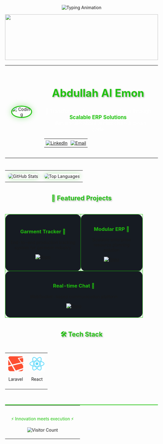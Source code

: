 <p align="center">
  <img src="https://readme-typing-svg.demolab.com?font=Fira+Code&pause=1000&color=20C20E&center=true&vCenter=true&width=435&lines=Full-Stack+Architect;ERP+Solutions+Expert;Tech+Enthusiast;Continuous+Learner" alt="Typing Animation" />
</p>

<!-- Animated Waves Separator -->
<p align="center">
  <img src="https://raw.githubusercontent.com/aa-emon022/aa-emon022/main/wave.svg" width="100%" height="150" />
</p>

<!-- Profile Section -->
<table align="center" style="border:none;">
  <tr>
    <td align="center" style="border:none; padding:20px;">
      <img src="https://media.giphy.com/media/qgQUggAC3Pfv687qPC/giphy.gif" alt="Coding" width="300" style="border-radius:50%; border:3px solid #20C20E; box-shadow:0 0 20px rgba(32,194,14,0.4);" />
    </td>
    <td align="center" style="border:none; padding:20px;">
      <h2 style="color:#20C20E; font-size:2.5em; text-shadow:2px 2px 4px rgba(0,0,0,0.3);">Abdullah Al Emon</h2>
      <p style="font-size:1.2em; color:#ffffffcc;">
        🚀 Transforming business operations through<br>
        <span style="color:#20C20E; font-weight:bold;">Scalable ERP Solutions</span><br>
        💡 Passionate about architecture & clean code
      </p>
      <table style="border:none; margin-top:20px;">
        <tr>
          <td style="border:none; padding:5px;">
            <a href="https://linkedin.com/in/your-profile" target="_blank">
              <img src="https://img.shields.io/badge/-LinkedIn-20C20E?style=for-the-badge&logo=linkedin&logoColor=white" alt="LinkedIn" style="transition:transform 0.3s ease;" onmouseover="this.style.transform='scale(1.1)'" onmouseout="this.style.transform='scale(1)'"/>
            </a>
          </td>
          <td style="border:none; padding:5px;">
            <a href="mailto:your-email@example.com">
              <img src="https://img.shields.io/badge/-Email-20C20E?style=for-the-badge&logo=gmail&logoColor=white" alt="Email" style="transition:transform 0.3s ease;" onmouseover="this.style.transform='scale(1.1)'" onmouseout="this.style.transform='scale(1)'"/>
            </a>
          </td>
        </tr>
      </table>
    </td>
  </tr>
</table>

<!-- Stats Section -->
<table align="center" style="border:none; margin:40px 0;">
  <tr>
    <td style="border:none; padding:10px;">
      <img src="https://github-readme-stats.vercel.app/api?username=aa-emon022&show_icons=true&count_private=true&theme=dark&bg_color=0d1117&title_color=20C20E&icon_color=20C20E&border_color=20C20E" alt="GitHub Stats" style="border-radius:15px; box-shadow:0 0 15px rgba(32,194,14,0.3); transition:transform 0.3s ease;" onmouseover="this.style.transform='scale(1.05)'" onmouseout="this.style.transform='scale(1)'"/>
    </td>
    <td style="border:none; padding:10px;">
      <img src="https://github-readme-stats.vercel.app/api/top-langs/?username=aa-emon022&layout=compact&theme=dark&bg_color=0d1117&title_color=20C20E&border_color=20C20E" alt="Top Languages" style="border-radius:15px; box-shadow:0 0 15px rgba(32,194,14,0.3); transition:transform 0.3s ease;" onmouseover="this.style.transform='scale(1.05)'" onmouseout="this.style.transform='scale(1)'"/>
    </td>
  </tr>
</table>

<!-- Projects Section -->
<h2 align="center" style="color:#20C20E; margin:40px 0; text-shadow:2px 2px 4px rgba(0,0,0,0.3);">🚀 Featured Projects</h2>

<table align="center" style="border:none; width:90%; max-width:1000px;">
  <tr>
    <td style="border:none; padding:15px; background:#161b22; border-radius:15px; border:1px solid #20C20E; transition:transform 0.3s ease;" onmouseover="this.style.transform='translateY(-10px)'" onmouseout="this.style.transform='translateY(0)'">
      <h3 align="center" style="color:#20C20E;">Garment Tracker 👕</h3>
      <p align="center">End-to-end production tracking system for garment industry</p>
      <p align="center">
        <a href="https://github.com/aa-emon022/garment-tracker" target="_blank">
          <img src="https://img.shields.io/badge/-Repository-20C20E?style=for-the-badge&logo=github&logoColor=white" alt="Repo"/>
        </a>
      </p>
    </td>
    <td style="border:none; padding:15px; background:#161b22; border-radius:15px; border:1px solid #20C20E; transition:transform 0.3s ease;" onmouseover="this.style.transform='translateY(-10px)'" onmouseout="this.style.transform='translateY(0)'">
      <h3 align="center" style="color:#20C20E;">Modular ERP 🧩</h3>
      <p align="center">Scalable enterprise resource planning solution</p>
      <p align="center">
        <a href="https://github.com/aa-emon022/erp-module" target="_blank">
          <img src="https://img.shields.io/badge/-Repository-20C20E?style=for-the-badge&logo=github&logoColor=white" alt="Repo"/>
        </a>
      </p>
    </td>
  </tr>
  <tr>
    <td colspan="2" style="border:none; padding:15px; background:#161b22; border-radius:15px; border:1px solid #20C20E; transition:transform 0.3s ease;" onmouseover="this.style.transform='translateY(-10px)'" onmouseout="this.style.transform='translateY(0)'">
      <h3 align="center" style="color:#20C20E;">Real-time Chat 💬</h3>
      <p align="center">WebSocket-based communication platform</p>
      <p align="center">
        <a href="https://github.com/aa-emon022/real-time-chat" target="_blank">
          <img src="https://img.shields.io/badge/-Repository-20C20E?style=for-the-badge&logo=github&logoColor=white" alt="Repo"/>
        </a>
      </p>
    </td>
  </tr>
</table>

<!-- Tech Stack Section -->
<h2 align="center" style="color:#20C20E; margin:40px 0; text-shadow:2px 2px 4px rgba(0,0,0,0.3);">🛠 Tech Stack</h2>

<table align="center" style="border:none;">
  <tr>
    <td align="center" style="border:none; padding:10px; transition:transform 0.3s ease;" onmouseover="this.style.transform='scale(1.2)'" onmouseout="this.style.transform='scale(1)'">
      <img src="https://raw.githubusercontent.com/devicons/devicon/master/icons/laravel/laravel-plain.svg" width="50" height="50"/>
      <p>Laravel</p>
    </td>
    <td align="center" style="border:none; padding:10px; transition:transform 0.3s ease;" onmouseover="this.style.transform='scale(1.2)'" onmouseout="this.style.transform='scale(1)'">
      <img src="https://raw.githubusercontent.com/devicons/devicon/master/icons/react/react-original.svg" width="50" height="50"/>
      <p>React</p>
    </td>
    <!-- Add more tech stack items -->
  </tr>
</table>

<!-- Footer -->
<table align="center" style="border:none; margin-top:50px; width:100%; border-top:2px solid #20C20E;">
  <tr>
    <td align="center" style="border:none; padding:20px;">
      <p style="color:#20C20E;">⚡ Innovation meets execution ⚡</p>
      <img src="https://visitor-badge.laobi.icu/badge?page_id=aa-emon022.aa-emon022" alt="Visitor Count"/>
    </td>
  </tr>
</table>

<style>
  @keyframes fadeIn {
    from { opacity: 0; transform: translateY(20px); }
    to { opacity: 1; transform: translateY(0); }
  }
</style>

